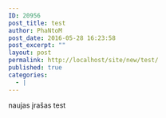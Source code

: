 ```yaml
---
ID: 20956
post_title: test
author: PhaNtoM
post_date: 2016-05-28 16:23:58
post_excerpt: ""
layout: post
permalink: http://localhost/site/new/test/
published: true
categories:
  - |
---
```

naujas įrašas test